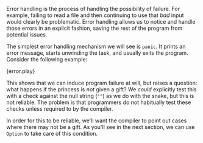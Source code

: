 Error handling is the process of handling the possibility of failure. For 
example, failing to read a file and then continuing to use that *bad* input 
would clearly be problematic. Error handling allows us to notice and handle 
those errors in an explicit fashion, saving the rest of the program from 
potential issues.

The simplest error handling mechanism we will see is `panic`. It prints an 
error message, starts unwinding the task, and usually exits the program. 
Consider the following example:

{error.play}

This shows that we can induce program failure at will, but raises a 
question: what happens if the princess is *not* given a gift? We *could* 
explicitly test this with a check against the null string (`""`) as we do
with the snake, but this is not reliable. The problem is that programmers do 
not habitually test these checks unless required to by the compiler.

In order for this to be reliable, we'll want the compiler to point out 
cases where there may not be a gift. As you'll see in the next section, we 
can use `Option` to take care of this condition.
